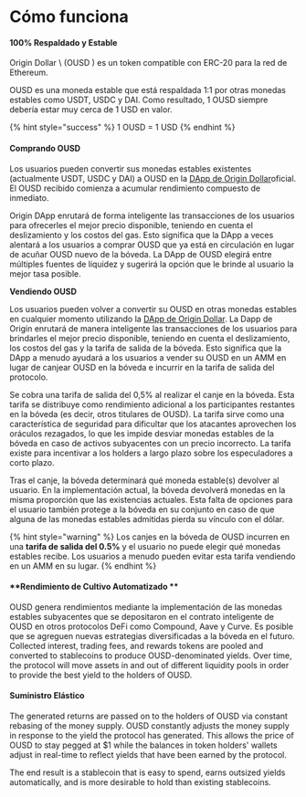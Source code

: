 # Cómo funciona

#### 100% Respaldado y Estable

Origin Dollar \ (OUSD \) es un token compatible con ERC-20 para la red de Ethereum.

OUSD es una moneda estable que está respaldada 1:1 por otras monedas estables como USDT, USDC y DAI. Como resultado, 1 OUSD siempre debería estar muy cerca de 1 USD en valor.

{% hint style="success" %}
1 OUSD = 1 USD
{% endhint %}

#### Comprando OUSD

Los usuarios pueden convertir sus monedas estables existentes \(actualmente USDT, USDC y DAI\) a OUSD en la [DApp de Origin Dollar](www.ousd.com)oficial. El OUSD recibido comienza a acumular rendimiento compuesto de inmediato.

Origin DApp enrutará de forma inteligente las transacciones de los usuarios para ofrecerles el mejor precio disponible, teniendo en cuenta el deslizamiento y los costos del gas. Esto significa que la DApp a veces alentará a los usuarios a comprar OUSD que ya está en circulación en lugar de acuñar OUSD nuevo de la bóveda. La DApp de OUSD elegirá entre múltiples fuentes de liquidez y sugerirá la opción que le brinde al usuario la mejor tasa posible.

**Vendiendo OUSD**

Los usuarios pueden volver a convertir su OUSD en otras monedas estables en cualquier momento utilizando la [DApp de Origin Dollar](www.ousd.com). La Dapp de Origin enrutará de manera inteligente las transacciones de los usuarios para brindarles el mejor precio disponible, teniendo en cuenta el deslizamiento, los costos del gas y la tarifa de salida de la bóveda. Esto significa que la DApp a menudo ayudará a los usuarios a vender su OUSD en un AMM en lugar de canjear OUSD en la bóveda e incurrir en la tarifa de salida del protocolo.

Se cobra una tarifa de salida del 0,5% al realizar el canje en la bóveda. Esta tarifa se distribuye como rendimiento adicional a los participantes restantes en la bóveda \(es decir, otros titulares de OUSD\). La tarifa sirve como una característica de seguridad para dificultar que los atacantes aprovechen los oráculos rezagados, lo que les impide desviar monedas estables de la bóveda en caso de activos subyacentes con un precio incorrecto. La tarifa existe para incentivar a los holders a largo plazo sobre los especuladores a corto plazo.

Tras el canje, la bóveda determinará qué moneda estable\(s\) devolver al usuario. En la implementación actual, la bóveda devolverá monedas en la misma proporción que las existencias actuales. Esta falta de opciones para el usuario también protege a la bóveda en su conjunto en caso de que alguna de las monedas estables admitidas pierda su vínculo con el dólar.

{% hint style="warning" %}
Los canjes en la bóveda de OUSD incurren en una **tarifa de salida del 0.5%** y el usuario no puede elegir qué monedas estables recibe. Los usuarios a menudo pueden evitar esta tarifa vendiendo en un AMM en su lugar.
{% endhint %}

#### **Rendimiento de Cultivo Automatizado **

OUSD genera rendimientos mediante la implementación de las monedas estables subyacentes que se depositaron en el contrato inteligente de OUSD en otros protocolos DeFi como Compound, Aave y Curve. Es posible que se agreguen nuevas estrategias diversificadas a la bóveda en el futuro. Collected interest, trading fees, and rewards tokens are pooled and converted to stablecoins to produce OUSD-denominated yields. Over time, the protocol will move assets in and out of different liquidity pools in order to provide the best yield to the holders of OUSD.

#### **Suministro Elástico**

The generated returns are passed on to the holders of OUSD via constant rebasing of the money supply. OUSD constantly adjusts the money supply in response to the yield the protocol has generated. This allows the price of OUSD to stay pegged at $1 while the balances in token holders' wallets adjust in real-time to reflect yields that have been earned by the protocol.

The end result is a stablecoin that is easy to spend, earns outsized yields automatically, and is more desirable to hold than existing stablecoins.

